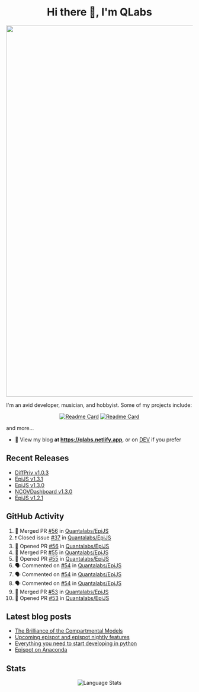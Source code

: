 <h1 align="center">Hi there 👋, I'm QLabs </h1>
<img src="https://i.ibb.co/mbr1j6p/Qlabs.png" width="1000px">

I'm an avid developer, musician, and hobbyist. Some of my projects include:
<p align='center'><a href="https://github.com/Quantalabs/EpiJS"><img src="https://github-readme-stats.vercel.app/api/pin/?username=Quantalabs&amp;repo=EpiJS" alt="Readme Card"></a>
<a href="https://github.com/Quantalabs/NCOVDashboard"><img src="https://github-readme-stats.vercel.app/api/pin/?username=Quantalabs&amp;repo=NCOVDashboard" alt="Readme Card"></a></p>


and more...

- 📜 View my blog **at https://qlabs.netlify.app**, or on [DEV](https://dev.to/Quantalabs) if you prefer

## Recent Releases
- [DiffPriv v1.0.3](https://github.com/Quantalabs/DiffPriv/releases/tag/v1.0.3)
- [EpiJS v1.3.1](https://github.com/Quantalabs/EpiJS/releases/tag/v1.3.1)
- [EpiJS v1.3.0](https://github.com/Quantalabs/EpiJS/releases/tag/v1.3.0)
- [NCOVDashboard v1.3.0](https://github.com/Quantalabs/NCOVDashboard/releases/tag/v1.3.0)
- [EpiJS v1.2.1](https://github.com/Quantalabs/EpiJS/releases/tag/v1.2.1)

## GitHub Activity
<!--START_SECTION:activity-->
1. 🎉 Merged PR [#56](https://github.com/Quantalabs/EpiJS/pull/56) in [Quantalabs/EpiJS](https://github.com/Quantalabs/EpiJS)
2. ❗️ Closed issue [#37](https://github.com/Quantalabs/EpiJS/issues/37) in [Quantalabs/EpiJS](https://github.com/Quantalabs/EpiJS)
3. 💪 Opened PR [#56](https://github.com/Quantalabs/EpiJS/pull/56) in [Quantalabs/EpiJS](https://github.com/Quantalabs/EpiJS)
4. 🎉 Merged PR [#55](https://github.com/Quantalabs/EpiJS/pull/55) in [Quantalabs/EpiJS](https://github.com/Quantalabs/EpiJS)
5. 💪 Opened PR [#55](https://github.com/Quantalabs/EpiJS/pull/55) in [Quantalabs/EpiJS](https://github.com/Quantalabs/EpiJS)
6. 🗣 Commented on [#54](https://github.com/Quantalabs/EpiJS/issues/54) in [Quantalabs/EpiJS](https://github.com/Quantalabs/EpiJS)
7. 🗣 Commented on [#54](https://github.com/Quantalabs/EpiJS/issues/54) in [Quantalabs/EpiJS](https://github.com/Quantalabs/EpiJS)
8. 🗣 Commented on [#54](https://github.com/Quantalabs/EpiJS/issues/54) in [Quantalabs/EpiJS](https://github.com/Quantalabs/EpiJS)
9. 🎉 Merged PR [#53](https://github.com/Quantalabs/EpiJS/pull/53) in [Quantalabs/EpiJS](https://github.com/Quantalabs/EpiJS)
10. 💪 Opened PR [#53](https://github.com/Quantalabs/EpiJS/pull/53) in [Quantalabs/EpiJS](https://github.com/Quantalabs/EpiJS)
<!--END_SECTION:activity-->

## Latest blog posts
<!-- BLOG-POST-LIST:START -->
- [The Brilliance of the Compartmental Models](https://dev.to/quantalabs/the-brilliance-of-the-compartmental-models-1j99)
- [Upcoming epispot and epispot nightly features](https://dev.to/epispot/upcoming-epispot-and-epispot-nightly-features-52ep)
- [Everything you need to start developing in python](https://dev.to/quantalabs/everything-you-need-to-start-developing-in-python-57m5)
- [Epispot on Anaconda](https://dev.to/epispot/epispot-on-anaconda-15l8)
<!-- BLOG-POST-LIST:END -->


## Stats
<p align="center"><img src="https://github-readme-stats.vercel.app/api/top-langs/?username=Quantalabs&amp;hide=css,html,scss&layout=compact" alt="Language Stats"><br>

